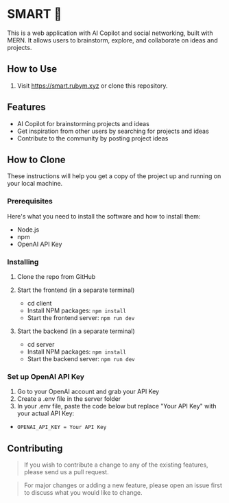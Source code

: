 # SMART 💭

This is a web application with AI Copilot and social networking, built with MERN. It allows users to brainstorm, explore, and collaborate on ideas and projects.

## How to Use
1. Visit https://smart.rubym.xyz or clone this repository.

## Features

- AI Copilot for brainstorming projects and ideas
- Get inspiration from other users by searching for projects and ideas
- Contribute to the community by posting project ideas

## How to Clone
These instructions will help you get a copy of the project up and running on your local machine.

### Prerequisites

Here's what you need to install the software and how to install them:

- Node.js
- npm
- OpenAI API Key

### Installing

1. Clone the repo from GitHub

2. Start the frontend (in a separate terminal)
    - cd client
    - Install NPM packages: `npm install`
    - Start the frontend server: `npm run dev`

3. Start the backend (in a separate terminal)
    - cd server
    - Install NPM packages: `npm install`
    - Start the backend server: `npm run dev`

### Set up OpenAI API Key
1. Go to your OpenAI account and grab your API Key
2. Create a .env file in the server folder
3. In your .env file, paste the code below but replace "Your API Key" with your actual API Key:
  - `OPENAI_API_KEY = Your API Key`

## Contributing

>If you wish to contribute a change to any of the existing features, please send us a pull request.

>For major changes or adding a new feature, please open an issue first to discuss what you would like to change.

